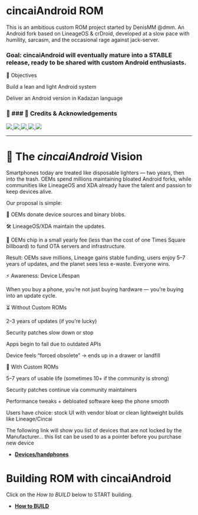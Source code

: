 # cincaiAndroid ROM

This is an ambitious custom ROM project started by DenisMM @dmm.
An Android fork based on LineageOS & crDroid, developed at a slow pace with humility, sarcasm, and the occasional rage against jack-server.

### Goal: cincaiAndroid will eventually mature into a STABLE release, ready to be shared with custom Android enthusiasts.

🎯 Objectives

Build a lean and light Android system

Deliver an Android version in Kadazan language

### 🙏 ### 🙏 Credits & Acknowledgements  

<a href="https://source.android.com/">
  <img src="https://img.shields.io/badge/AOSP-Android-orange?style=for-the-badge&logo=android">
</a>  


<a href="https://lineageos.org/">
  <img src="https://img.shields.io/badge/LineageOS-Community-blue?style=for-the-badge&logo=lineageos">
</a>

<a href="https://crdroid.net/">
  <img src="https://img.shields.io/badge/crDroid-Custom_ROM-lightgrey?style=for-the-badge">
</a>

<a href="https://fedoraproject.org/">
  <img src="https://img.shields.io/badge/Fedora-Linux-blue?style=for-the-badge&logo=fedora">
</a>  

<a href="https://openai.com/">
  <img src="https://img.shields.io/badge/ChatGPT-OpenAI-green?style=for-the-badge&logo=openai">
</a>

    

---  

# 🌱 The _cincaiAndroid_ Vision

Smartphones today are treated like disposable lighters — two years, then into the trash.
OEMs spend millions maintaining bloated Android forks, while communities like LineageOS and XDA already have the talent and passion to keep devices alive.

Our proposal is simple:

📂 OEMs donate device sources and binary blobs.

🛠️ LineageOS/XDA maintain the updates.

💸 OEMs chip in a small yearly fee (less than the cost of one Times Square billboard) to fund OTA servers and infrastructure.

Result: OEMs save millions, Lineage gains stable funding, users enjoy 5–7 years of updates, and the planet sees less e-waste. Everyone wins.

⚡ Awareness: Device Lifespan

When you buy a phone, you’re not just buying hardware — you’re buying into an update cycle.

⏳ Without Custom ROMs

2–3 years of updates (if you’re lucky)

Security patches slow down or stop

Apps begin to fail due to outdated APIs

Device feels “forced obsolete” → ends up in a drawer or landfill

🔧 With Custom ROMs

5–7 years of usable life (sometimes 10+ if the community is strong)

Security patches continue via community maintainers

Performance tweaks + debloated software keep the phone smooth

Users have choice: stock UI with vendor bloat or clean lightweight builds like Lineage/Cincai  

The following link will show you list of devices that are not locked by the Manufacturer... this list can be used to as a pointer before you purchase new device

- [**Devices/handphones**](https://download.lineageos.org/changes?utm_source=chatgpt.com)

# Building ROM with cincaiAndroid
Click on the _How to BUILD_ below to START building. 
- [**How to BUILD**](https://github.com/cincaiAndroid/android/blob/cc-1/README.mkdn)

